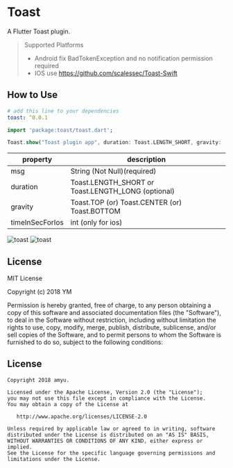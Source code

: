 # Toast

A Flutter Toast plugin.

> Supported  Platforms
> * Android 
> fix BadTokenException and no notification permission required
> * IOS
> use https://github.com/scalessec/Toast-Swift


## How to Use

```yaml
# add this line to your dependencies
toast: ^0.0.1
```

```dart
import 'package:toast/toast.dart';
```

```dart
Toast.show("Toast plugin app", duration: Toast.LENGTH_SHORT, gravity:  Toast.BOTTOM);
```

property | description
--------|------------
msg | String (Not Null)(required)
duration| Toast.LENGTH_SHORT or Toast.LENGTH_LONG (optional)
gravity | Toast.TOP (or) Toast.CENTER (or) Toast.BOTTOM
timeInSecForIos | int (only for ios)


![toast](https://github.com/huclengyue/FlutterToast/blob/master/screenshot/141107.png)
![toast](https://github.com/huclengyue/FlutterToast/blob/master/screenshot/141134.png)

## License

   MIT License

   Copyright (c) 2018 YM

   Permission is hereby granted, free of charge, to any person obtaining a copy
   of this software and associated documentation files (the "Software"), to deal
   in the Software without restriction, including without limitation the rights
   to use, copy, modify, merge, publish, distribute, sublicense, and/or sell
   copies of the Software, and to permit persons to whom the Software is
   furnished to do so, subject to the following conditions:
## License

    Copyright 2018 amyu.

    Licensed under the Apache License, Version 2.0 (the "License");
    you may not use this file except in compliance with the License.
    You may obtain a copy of the License at

       http://www.apache.org/licenses/LICENSE-2.0

    Unless required by applicable law or agreed to in writing, software
    distributed under the License is distributed on an "AS IS" BASIS,
    WITHOUT WARRANTIES OR CONDITIONS OF ANY KIND, either express or implied.
    See the License for the specific language governing permissions and
    limitations under the License.